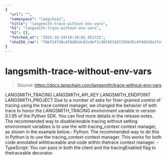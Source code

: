 ```yaml
---
{
  "url": "",
  "namespace": "langchain",
  "title": "langsmith-trace-without-env-vars",
  "h1": "langsmith-trace-without-env-vars",
  "h2": [],
  "fetched_at": "2025-10-19T19:18:02.451721",
  "sha256_raw": "7bbf14f30cdf8db5dc62cdef1cd8f4531071594d5c4fdd53da1faf4eb028fa04"
}
---
```


# langsmith-trace-without-env-vars

> Source: https://docs.langchain.com/langsmith/trace-without-env-vars

LANGSMITH_TRACING
LANGSMITH_API_KEY
LANGSMITH_ENDPOINT
LANGSMITH_PROJECT
Due to a number of asks for finer-grained control of tracing using the
trace
context manager, we changed the behavior of with trace
to honor the LANGSMITH_TRACING
environment variable in version 0.1.95 of the Python SDK. You can find more details in the release notes. The recommended way to disable/enable tracing without setting environment variables is to use the with tracing_context
context manager, as shown in the example below.- Python: The recommended way to do this in Python is to use the
tracing_context
context manager. This works for both code annotated withtraceable
and code within thetrace
context manager. - TypeScript: You can pass in both the client and the
tracingEnabled
flag to thetraceable
decorator.